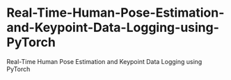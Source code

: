 # Real-Time-Human-Pose-Estimation-and-Keypoint-Data-Logging-using-PyTorch
Real-Time Human Pose Estimation and Keypoint Data Logging using PyTorch
